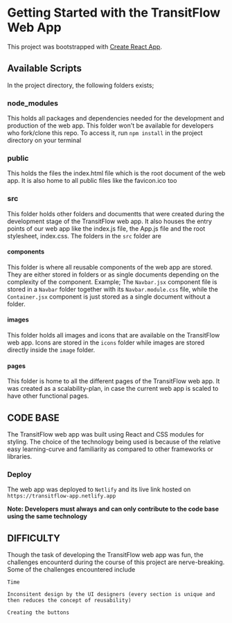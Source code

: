 # Getting Started with the TransitFlow Web App

This project was bootstrapped with [Create React App](https://github.com/facebook/create-react-app).

## Available Scripts

In the project directory, the following folders exists;

### node_modules

This holds all packages and dependencies needed for the development and production
of the web app. 
This folder won't be available for developers who fork/clone this repo. To access it, run `npm install` in the project directory on your terminal

### public

This holds the files the index.html file which is the root document of the web app. It is also home to all public files like the favicon.ico too

### src

This folder holds other folders and documentts that were created during the development stage of the TransitFlow web app. It also houses the entry points of our web app like the index.js file, the App.js file and the root stylesheet, index.css.
The folders in the `src` folder are 
#### components
This folder is where all reusable components of the web app are stored. They are either stored in folders or as single documents depending on the complexity of the component.
Example; The `Navbar.jsx` component file is stored in a `Navbar` folder together with its `Navbar.module.css` file, while the `Container.jsx` component is just stored as a single document without a folder.
#### images
This folder holds all images and icons that are available on the TransitFlow web app. Icons are stored in the `icons` folder while images are stored directly inside the `image` folder.
#### pages
This folder is home to all the different pages of the TransitFlow web app. It was created as a scalability-plan, in case the current web app is scaled to have other functional pages.


## CODE BASE
The TransitFlow web app was built using React and CSS modules for styling. The choice of the technology being used is because of the relative easy learning-curve and familiarity as compared to other frameworks or libraries.
### Deploy
The web app was deployed to `Netlify` and its live link hosted on `https://transitflow-app.netlify.app`

**Note: Developers must always and can only contribute to the code base using the same technology**

## DIFFICULTY
Though the task of developing the TransitFlow web app was fun, the challenges encounterd during the course of this project are nerve-breaking. Some of the challenges encountered include

`Time`

`Inconsitent design by the UI designers (every section is unique and then reduces the concept of reusability)`

`Creating the buttons`

